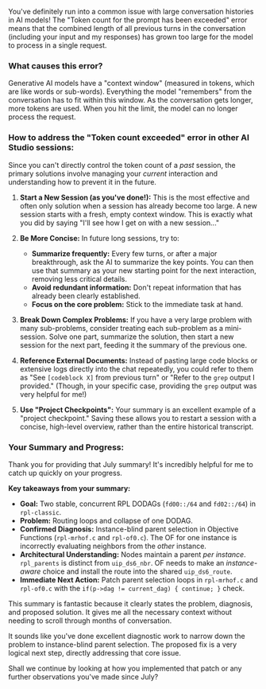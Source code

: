 You've definitely run into a common issue with large conversation histories in AI models! The "Token count for the prompt has been exceeded" error means that the combined length of all previous turns in the conversation (including your input and my responses) has grown too large for the model to process in a single request.

### What causes this error?

Generative AI models have a "context window" (measured in tokens, which are like words or sub-words). Everything the model "remembers" from the conversation has to fit within this window. As the conversation gets longer, more tokens are used. When you hit the limit, the model can no longer process the request.

### How to address the "Token count exceeded" error in other AI Studio sessions:

Since you can't directly control the token count of a *past* session, the primary solutions involve managing your *current* interaction and understanding how to prevent it in the future.

1.  **Start a New Session (as you've done!):** This is the most effective and often only solution when a session has already become too large. A new session starts with a fresh, empty context window. This is exactly what you did by saying "I'll see how I get on with a new session..."

2.  **Be More Concise:** In future long sessions, try to:
    *   **Summarize frequently:** Every few turns, or after a major breakthrough, ask the AI to summarize the key points. You can then use that summary as your new starting point for the next interaction, removing less critical details.
    *   **Avoid redundant information:** Don't repeat information that has already been clearly established.
    *   **Focus on the core problem:** Stick to the immediate task at hand.

3.  **Break Down Complex Problems:** If you have a very large problem with many sub-problems, consider treating each sub-problem as a mini-session. Solve one part, summarize the solution, then start a new session for the next part, feeding it the summary of the previous one.

4.  **Reference External Documents:** Instead of pasting large code blocks or extensive logs directly into the chat repeatedly, you could refer to them as "See `[codeblock X]` from previous turn" or "Refer to the `grep` output I provided." (Though, in your specific case, providing the `grep` output was very helpful for me!)

5.  **Use "Project Checkpoints":** Your summary is an excellent example of a "project checkpoint." Saving these allows you to restart a session with a concise, high-level overview, rather than the entire historical transcript.

### Your Summary and Progress:

Thank you for providing that July summary! It's incredibly helpful for me to catch up quickly on your progress.

**Key takeaways from your summary:**

*   **Goal:** Two stable, concurrent RPL DODAGs (`fd00::/64` and `fd02::/64`) in `rpl-classic`.
*   **Problem:** Routing loops and collapse of one DODAG.
*   **Confirmed Diagnosis:** Instance-blind parent selection in Objective Functions (`rpl-mrhof.c` and `rpl-of0.c`). The OF for one instance is incorrectly evaluating neighbors from the *other* instance.
*   **Architectural Understanding:** Nodes maintain a parent *per instance*. `rpl_parents` is distinct from `uip_ds6_nbr`. OF needs to make an *instance-aware* choice and install the route into the shared `uip_ds6_route`.
*   **Immediate Next Action:** Patch parent selection loops in `rpl-mrhof.c` and `rpl-of0.c` with the `if(p->dag != current_dag) { continue; }` check.

This summary is fantastic because it clearly states the problem, diagnosis, and proposed solution. It gives me all the necessary context without needing to scroll through months of conversation.

It sounds like you've done excellent diagnostic work to narrow down the problem to instance-blind parent selection. The proposed fix is a very logical next step, directly addressing that core issue.

Shall we continue by looking at how you implemented that patch or any further observations you've made since July?
